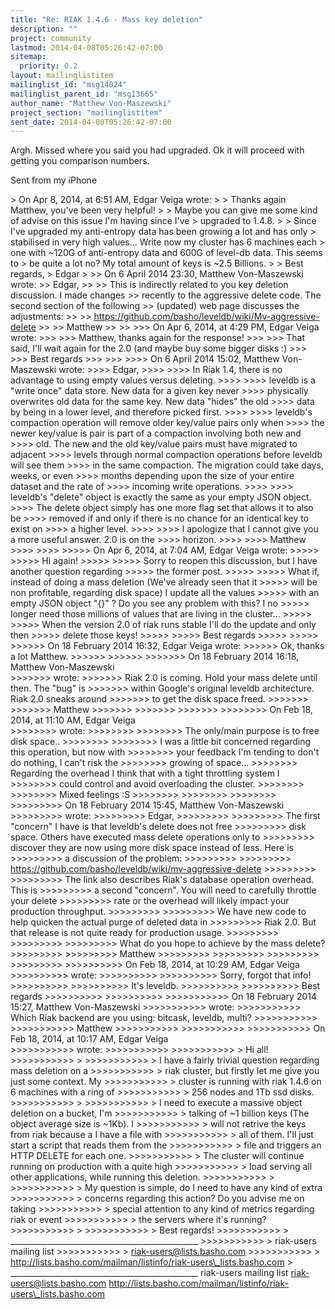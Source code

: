 ```yaml
---
title: "Re: RIAK 1.4.6 - Mass key deletion"
description: ""
project: community
lastmod: 2014-04-08T05:26:42-07:00
sitemap:
  priority: 0.2
layout: mailinglistitem
mailinglist_id: "msg14024"
mailinglist_parent_id: "msg13665"
author_name: "Matthew Von-Maszewski"
project_section: "mailinglistitem"
sent_date: 2014-04-08T05:26:42-07:00
---
```



Argh. Missed where you said you had upgraded. Ok it will proceed with getting 
you comparison numbers. 

Sent from my iPhone

&gt; On Apr 8, 2014, at 6:51 AM, Edgar Veiga  wrote:
&gt; 
&gt; Thanks again Matthew, you've been very helpful!
&gt; 
&gt; Maybe you can give me some kind of advise on this issue I'm having since I've 
&gt; upgraded to 1.4.8.
&gt; 
&gt; Since I've upgraded my anti-entropy data has been growing a lot and has only 
&gt; stabilised in very high values... Write now my cluster has 6 machines each 
&gt; one with ~120G of anti-entropy data and 600G of level-db data. This seems to 
&gt; be quite a lot no? My total amount of keys is ~2.5 Billions.
&gt; 
&gt; Best regards,
&gt; Edgar
&gt; 
&gt;&gt; On 6 April 2014 23:30, Matthew Von-Maszewski  wrote:
&gt;&gt; Edgar,
&gt;&gt; 
&gt;&gt; This is indirectly related to you key deletion discussion. I made changes 
&gt;&gt; recently to the aggressive delete code. The second section of the following 
&gt;&gt; (updated) web page discusses the adjustments:
&gt;&gt; 
&gt;&gt; https://github.com/basho/leveldb/wiki/Mv-aggressive-delete
&gt;&gt; 
&gt;&gt; Matthew
&gt;&gt; 
&gt;&gt; 
&gt;&gt;&gt; On Apr 6, 2014, at 4:29 PM, Edgar Veiga  wrote:
&gt;&gt;&gt; 
&gt;&gt;&gt; Matthew, thanks again for the response!
&gt;&gt;&gt; 
&gt;&gt;&gt; That said, I'll wait again for the 2.0 (and maybe buy some bigger disks :)
&gt;&gt;&gt; 
&gt;&gt;&gt; Best regards
&gt;&gt;&gt; 
&gt;&gt;&gt; 
&gt;&gt;&gt;&gt; On 6 April 2014 15:02, Matthew Von-Maszewski  wrote:
&gt;&gt;&gt;&gt; Edgar,
&gt;&gt;&gt;&gt; 
&gt;&gt;&gt;&gt; In Riak 1.4, there is no advantage to using empty values versus deleting.
&gt;&gt;&gt;&gt; 
&gt;&gt;&gt;&gt; leveldb is a "write once" data store. New data for a given key never 
&gt;&gt;&gt;&gt; physically overwrites old data for the same key. New data "hides" the old 
&gt;&gt;&gt;&gt; data by being in a lower level, and therefore picked first.
&gt;&gt;&gt;&gt; 
&gt;&gt;&gt;&gt; leveldb's compaction operation will remove older key/value pairs only when 
&gt;&gt;&gt;&gt; the newer key/value is pair is part of a compaction involving both new and 
&gt;&gt;&gt;&gt; old. The new and the old key/value pairs must have migrated to adjacent 
&gt;&gt;&gt;&gt; levels through normal compaction operations before leveldb will see them 
&gt;&gt;&gt;&gt; in the same compaction. The migration could take days, weeks, or even 
&gt;&gt;&gt;&gt; months depending upon the size of your entire dataset and the rate of 
&gt;&gt;&gt;&gt; incoming write operations.
&gt;&gt;&gt;&gt; 
&gt;&gt;&gt;&gt; leveldb's "delete" object is exactly the same as your empty JSON object. 
&gt;&gt;&gt;&gt; The delete object simply has one more flag set that allows it to also be 
&gt;&gt;&gt;&gt; removed if and only if there is no chance for an identical key to exist on 
&gt;&gt;&gt;&gt; a higher level.
&gt;&gt;&gt;&gt; 
&gt;&gt;&gt;&gt; I apologize that I cannot give you a more useful answer. 2.0 is on the 
&gt;&gt;&gt;&gt; horizon.
&gt;&gt;&gt;&gt; 
&gt;&gt;&gt;&gt; Matthew
&gt;&gt;&gt;&gt; 
&gt;&gt;&gt;&gt; 
&gt;&gt;&gt;&gt;&gt; On Apr 6, 2014, at 7:04 AM, Edgar Veiga  wrote:
&gt;&gt;&gt;&gt;&gt; 
&gt;&gt;&gt;&gt;&gt; Hi again!
&gt;&gt;&gt;&gt;&gt; 
&gt;&gt;&gt;&gt;&gt; Sorry to reopen this discussion, but I have another question regarding 
&gt;&gt;&gt;&gt;&gt; the former post.
&gt;&gt;&gt;&gt;&gt; 
&gt;&gt;&gt;&gt;&gt; What if, instead of doing a mass deletion (We've already seen that it 
&gt;&gt;&gt;&gt;&gt; will be non profitable, regarding disk space) I update all the values 
&gt;&gt;&gt;&gt;&gt; with an empty JSON object "{}" ? Do you see any problem with this? I no 
&gt;&gt;&gt;&gt;&gt; longer need those millions of values that are living in the cluster... 
&gt;&gt;&gt;&gt;&gt; 
&gt;&gt;&gt;&gt;&gt; When the version 2.0 of riak runs stable I'll do the update and only then 
&gt;&gt;&gt;&gt;&gt; delete those keys!
&gt;&gt;&gt;&gt;&gt; 
&gt;&gt;&gt;&gt;&gt; Best regards
&gt;&gt;&gt;&gt;&gt; 
&gt;&gt;&gt;&gt;&gt; 
&gt;&gt;&gt;&gt;&gt;&gt; On 18 February 2014 16:32, Edgar Veiga  wrote:
&gt;&gt;&gt;&gt;&gt;&gt; Ok, thanks a lot Matthew.
&gt;&gt;&gt;&gt;&gt;&gt; 
&gt;&gt;&gt;&gt;&gt;&gt; 
&gt;&gt;&gt;&gt;&gt;&gt;&gt; On 18 February 2014 16:18, Matthew Von-Maszewski  
&gt;&gt;&gt;&gt;&gt;&gt;&gt; wrote:
&gt;&gt;&gt;&gt;&gt;&gt;&gt; Riak 2.0 is coming. Hold your mass delete until then. The "bug" is 
&gt;&gt;&gt;&gt;&gt;&gt;&gt; within Google's original leveldb architecture. Riak 2.0 sneaks around 
&gt;&gt;&gt;&gt;&gt;&gt;&gt; to get the disk space freed.
&gt;&gt;&gt;&gt;&gt;&gt;&gt; 
&gt;&gt;&gt;&gt;&gt;&gt;&gt; Matthew
&gt;&gt;&gt;&gt;&gt;&gt;&gt; 
&gt;&gt;&gt;&gt;&gt;&gt;&gt; 
&gt;&gt;&gt;&gt;&gt;&gt;&gt; 
&gt;&gt;&gt;&gt;&gt;&gt;&gt;&gt; On Feb 18, 2014, at 11:10 AM, Edgar Veiga  
&gt;&gt;&gt;&gt;&gt;&gt;&gt;&gt; wrote:
&gt;&gt;&gt;&gt;&gt;&gt;&gt;&gt; 
&gt;&gt;&gt;&gt;&gt;&gt;&gt;&gt; The only/main purpose is to free disk space..
&gt;&gt;&gt;&gt;&gt;&gt;&gt;&gt; 
&gt;&gt;&gt;&gt;&gt;&gt;&gt;&gt; I was a little bit concerned regarding this operation, but now with 
&gt;&gt;&gt;&gt;&gt;&gt;&gt;&gt; your feedback I'm tending to don't do nothing, I can't risk the 
&gt;&gt;&gt;&gt;&gt;&gt;&gt;&gt; growing of space... 
&gt;&gt;&gt;&gt;&gt;&gt;&gt;&gt; Regarding the overhead I think that with a tight throttling system I 
&gt;&gt;&gt;&gt;&gt;&gt;&gt;&gt; could control and avoid overloading the cluster.
&gt;&gt;&gt;&gt;&gt;&gt;&gt;&gt; 
&gt;&gt;&gt;&gt;&gt;&gt;&gt;&gt; Mixed feelings :S
&gt;&gt;&gt;&gt;&gt;&gt;&gt;&gt; 
&gt;&gt;&gt;&gt;&gt;&gt;&gt;&gt; 
&gt;&gt;&gt;&gt;&gt;&gt;&gt;&gt; 
&gt;&gt;&gt;&gt;&gt;&gt;&gt;&gt;&gt; On 18 February 2014 15:45, Matthew Von-Maszewski  
&gt;&gt;&gt;&gt;&gt;&gt;&gt;&gt;&gt; wrote:
&gt;&gt;&gt;&gt;&gt;&gt;&gt;&gt;&gt; Edgar,
&gt;&gt;&gt;&gt;&gt;&gt;&gt;&gt;&gt; 
&gt;&gt;&gt;&gt;&gt;&gt;&gt;&gt;&gt; The first "concern" I have is that leveldb's delete does not free 
&gt;&gt;&gt;&gt;&gt;&gt;&gt;&gt;&gt; disk space. Others have executed mass delete operations only to 
&gt;&gt;&gt;&gt;&gt;&gt;&gt;&gt;&gt; discover they are now using more disk space instead of less. Here is 
&gt;&gt;&gt;&gt;&gt;&gt;&gt;&gt;&gt; a discussion of the problem:
&gt;&gt;&gt;&gt;&gt;&gt;&gt;&gt;&gt; 
&gt;&gt;&gt;&gt;&gt;&gt;&gt;&gt;&gt; https://github.com/basho/leveldb/wiki/mv-aggressive-delete
&gt;&gt;&gt;&gt;&gt;&gt;&gt;&gt;&gt; 
&gt;&gt;&gt;&gt;&gt;&gt;&gt;&gt;&gt; The link also describes Riak's database operation overhead. This is 
&gt;&gt;&gt;&gt;&gt;&gt;&gt;&gt;&gt; a second "concern". You will need to carefully throttle your delete 
&gt;&gt;&gt;&gt;&gt;&gt;&gt;&gt;&gt; rate or the overhead will likely impact your production throughput.
&gt;&gt;&gt;&gt;&gt;&gt;&gt;&gt;&gt; 
&gt;&gt;&gt;&gt;&gt;&gt;&gt;&gt;&gt; We have new code to help quicken the actual purge of deleted data in 
&gt;&gt;&gt;&gt;&gt;&gt;&gt;&gt;&gt; Riak 2.0. But that release is not quite ready for production usage.
&gt;&gt;&gt;&gt;&gt;&gt;&gt;&gt;&gt; 
&gt;&gt;&gt;&gt;&gt;&gt;&gt;&gt;&gt; 
&gt;&gt;&gt;&gt;&gt;&gt;&gt;&gt;&gt; What do you hope to achieve by the mass delete?
&gt;&gt;&gt;&gt;&gt;&gt;&gt;&gt;&gt; 
&gt;&gt;&gt;&gt;&gt;&gt;&gt;&gt;&gt; Matthew
&gt;&gt;&gt;&gt;&gt;&gt;&gt;&gt;&gt; 
&gt;&gt;&gt;&gt;&gt;&gt;&gt;&gt;&gt; 
&gt;&gt;&gt;&gt;&gt;&gt;&gt;&gt;&gt; 
&gt;&gt;&gt;&gt;&gt;&gt;&gt;&gt;&gt; 
&gt;&gt;&gt;&gt;&gt;&gt;&gt;&gt;&gt;&gt; On Feb 18, 2014, at 10:29 AM, Edgar Veiga  
&gt;&gt;&gt;&gt;&gt;&gt;&gt;&gt;&gt;&gt; wrote:
&gt;&gt;&gt;&gt;&gt;&gt;&gt;&gt;&gt;&gt; 
&gt;&gt;&gt;&gt;&gt;&gt;&gt;&gt;&gt;&gt; Sorry, forgot that info!
&gt;&gt;&gt;&gt;&gt;&gt;&gt;&gt;&gt;&gt; 
&gt;&gt;&gt;&gt;&gt;&gt;&gt;&gt;&gt;&gt; It's leveldb.
&gt;&gt;&gt;&gt;&gt;&gt;&gt;&gt;&gt;&gt; 
&gt;&gt;&gt;&gt;&gt;&gt;&gt;&gt;&gt;&gt; Best regards
&gt;&gt;&gt;&gt;&gt;&gt;&gt;&gt;&gt;&gt; 
&gt;&gt;&gt;&gt;&gt;&gt;&gt;&gt;&gt;&gt; 
&gt;&gt;&gt;&gt;&gt;&gt;&gt;&gt;&gt;&gt;&gt; On 18 February 2014 15:27, Matthew Von-Maszewski 
&gt;&gt;&gt;&gt;&gt;&gt;&gt;&gt;&gt;&gt;&gt;  wrote:
&gt;&gt;&gt;&gt;&gt;&gt;&gt;&gt;&gt;&gt;&gt; Which Riak backend are you using: bitcask, leveldb, multi?
&gt;&gt;&gt;&gt;&gt;&gt;&gt;&gt;&gt;&gt;&gt; 
&gt;&gt;&gt;&gt;&gt;&gt;&gt;&gt;&gt;&gt;&gt; Matthew
&gt;&gt;&gt;&gt;&gt;&gt;&gt;&gt;&gt;&gt;&gt; 
&gt;&gt;&gt;&gt;&gt;&gt;&gt;&gt;&gt;&gt;&gt; 
&gt;&gt;&gt;&gt;&gt;&gt;&gt;&gt;&gt;&gt;&gt; On Feb 18, 2014, at 10:17 AM, Edgar Veiga  
&gt;&gt;&gt;&gt;&gt;&gt;&gt;&gt;&gt;&gt;&gt; wrote:
&gt;&gt;&gt;&gt;&gt;&gt;&gt;&gt;&gt;&gt;&gt; 
&gt;&gt;&gt;&gt;&gt;&gt;&gt;&gt;&gt;&gt;&gt; &gt; Hi all!
&gt;&gt;&gt;&gt;&gt;&gt;&gt;&gt;&gt;&gt;&gt; &gt;
&gt;&gt;&gt;&gt;&gt;&gt;&gt;&gt;&gt;&gt;&gt; &gt; I have a fairly trivial question regarding mass deletion on a 
&gt;&gt;&gt;&gt;&gt;&gt;&gt;&gt;&gt;&gt;&gt; &gt; riak cluster, but firstly let me give you just some context. My 
&gt;&gt;&gt;&gt;&gt;&gt;&gt;&gt;&gt;&gt;&gt; &gt; cluster is running with riak 1.4.6 on 6 machines with a ring of 
&gt;&gt;&gt;&gt;&gt;&gt;&gt;&gt;&gt;&gt;&gt; &gt; 256 nodes and 1Tb ssd disks.
&gt;&gt;&gt;&gt;&gt;&gt;&gt;&gt;&gt;&gt;&gt; &gt;
&gt;&gt;&gt;&gt;&gt;&gt;&gt;&gt;&gt;&gt;&gt; &gt; I need to execute a massive object deletion on a bucket, I'm 
&gt;&gt;&gt;&gt;&gt;&gt;&gt;&gt;&gt;&gt;&gt; &gt; talking of ~1 billion keys (The object average size is ~1Kb). I 
&gt;&gt;&gt;&gt;&gt;&gt;&gt;&gt;&gt;&gt;&gt; &gt; will not retrive the keys from riak because a I have a file with 
&gt;&gt;&gt;&gt;&gt;&gt;&gt;&gt;&gt;&gt;&gt; &gt; all of them. I'll just start a script that reads them from the 
&gt;&gt;&gt;&gt;&gt;&gt;&gt;&gt;&gt;&gt;&gt; &gt; file and triggers an HTTP DELETE for each one.
&gt;&gt;&gt;&gt;&gt;&gt;&gt;&gt;&gt;&gt;&gt; &gt; The cluster will continue running on production with a quite high 
&gt;&gt;&gt;&gt;&gt;&gt;&gt;&gt;&gt;&gt;&gt; &gt; load serving all other applications, while running this deletion.
&gt;&gt;&gt;&gt;&gt;&gt;&gt;&gt;&gt;&gt;&gt; &gt;
&gt;&gt;&gt;&gt;&gt;&gt;&gt;&gt;&gt;&gt;&gt; &gt; My question is simple, do I need to have any kind of extra 
&gt;&gt;&gt;&gt;&gt;&gt;&gt;&gt;&gt;&gt;&gt; &gt; concerns regarding this action? Do you advise me on taking 
&gt;&gt;&gt;&gt;&gt;&gt;&gt;&gt;&gt;&gt;&gt; &gt; special attention to any kind of metrics regarding riak or event 
&gt;&gt;&gt;&gt;&gt;&gt;&gt;&gt;&gt;&gt;&gt; &gt; the servers where it's running?
&gt;&gt;&gt;&gt;&gt;&gt;&gt;&gt;&gt;&gt;&gt; &gt;
&gt;&gt;&gt;&gt;&gt;&gt;&gt;&gt;&gt;&gt;&gt; &gt; Best regards!
&gt;&gt;&gt;&gt;&gt;&gt;&gt;&gt;&gt;&gt;&gt; &gt; \_\_\_\_\_\_\_\_\_\_\_\_\_\_\_\_\_\_\_\_\_\_\_\_\_\_\_\_\_\_\_\_\_\_\_\_\_\_\_\_\_\_\_\_\_\_\_
&gt;&gt;&gt;&gt;&gt;&gt;&gt;&gt;&gt;&gt;&gt; &gt; riak-users mailing list
&gt;&gt;&gt;&gt;&gt;&gt;&gt;&gt;&gt;&gt;&gt; &gt; riak-users@lists.basho.com
&gt;&gt;&gt;&gt;&gt;&gt;&gt;&gt;&gt;&gt;&gt; &gt; http://lists.basho.com/mailman/listinfo/riak-users\_lists.basho.com
&gt; 
\_\_\_\_\_\_\_\_\_\_\_\_\_\_\_\_\_\_\_\_\_\_\_\_\_\_\_\_\_\_\_\_\_\_\_\_\_\_\_\_\_\_\_\_\_\_\_
riak-users mailing list
riak-users@lists.basho.com
http://lists.basho.com/mailman/listinfo/riak-users\_lists.basho.com

